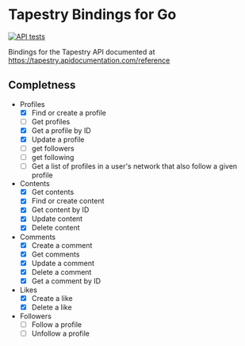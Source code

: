 # Tapestry Bindings for Go

[![API tests](https://github.com/Access-Labs-Inc/tapestry-go/actions/workflows/go.yml/badge.svg)](https://github.com/Access-Labs-Inc/tapestry-go/actions/workflows/go.yml)

Bindings for the Tapestry API documented at <https://tapestry.apidocumentation.com/reference>

## Completness
- Profiles
    - [x] Find or create a profile
    - [ ] Get profiles
    - [x] Get a profile by ID
    - [x] Update a profile
    - [ ] get followers
    - [ ] get following
    - [ ] Get a list of profiles in a user's network that also follow a given profile

- Contents
    - [x] Get contents
    - [x] Find or create content
    - [x] Get content by ID
    - [x] Update content
    - [x] Delete content

- Comments
    - [x] Create a comment
    - [x] Get comments
    - [x] Update a comment
    - [x] Delete a comment
    - [x] Get a comment by ID

- Likes
    - [x] Create a like
    - [x] Delete a like

- Followers
    - [ ] Follow a profile
    - [ ] Unfollow a profile
